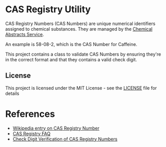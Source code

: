 # CAS Registry Utility

CAS Registry Numbers (CAS Numbers) are unique numerical identifiers assigned to chemical substances. They are managed by the [Chemical Abstracts Service](https://www.cas.org/).

An example is 58-08-2, which is the CAS Number for Caffeine.

This project contains a class to validate CAS Numbers by ensuring they're in the correct format and that they contains a valid check digit.

## License

This project is licensed under the MIT License - see the [LICENSE](LICENSE) file for details

# References

- [Wikipedia entry on CAS Registry Number](https://en.wikipedia.org/wiki/CAS_Registry_Number)
- [CAS Registry FAQ](https://www.cas.org/support/documentation/chemical-substances/faqs)
- [Check Digit Verification of CAS Registry Numbers](https://www.cas.org/support/documentation/chemical-substances/checkdig)